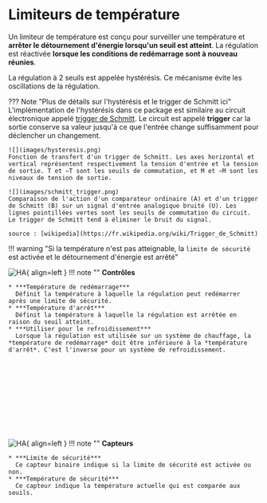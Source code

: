 # Limiteurs de température

Un limiteur de température est conçu pour surveiller une température et **arrêter le détournement d'énergie lorsqu'un seuil est atteint**. La régulation est réactivée **lorsque les conditions de redémarrage sont à nouveau réunies**.

La régulation à 2 seuils est appelée hystérésis. Ce mécanisme évite les oscillations de la régulation.

??? Note "Plus de détails sur l'hystérésis et le trigger de Schmitt ici"
    L'implémentation de l'hystérésis dans ce package est similaire au circuit électronique appelé [trigger de Schmitt](https://fr.wikipedia.org/wiki/Trigger_de_Schmitt). Le circuit est appelé **trigger** car la sortie conserve sa valeur jusqu'à ce que l'entrée change suffisamment pour déclencher un changement.

    ![](images/hysteresis.png)  
    Fonction de transfert d'un trigger de Schmitt. Les axes horizontal et vertical représentent respectivement la tension d'entrée et la tension de sortie. T et −T sont les seuils de commutation, et M et −M sont les niveaux de tension de sortie.

    ![](images/schmitt_trigger.png)  
    Comparaison de l'action d'un comparateur ordinaire (A) et d'un trigger de Schmitt (B) sur un signal d'entrée analogique bruité (U). Les lignes pointillées vertes sont les seuils de commutation du circuit. Le trigger de Schmitt tend à éliminer le bruit du signal.

    source : [wikipedia](https://fr.wikipedia.org/wiki/Trigger_de_Schmitt)

!!! warning "Si la température n'est pas atteignable, la `limite de sécurité` est activée et le détournement d'énergie est arrêté"

![HA](images/temperature_limiter_controls.png){ align=left }
!!! note ""
    **Contrôles**
    
    * ***Température de redémarrage***  
      Définit la température à laquelle la régulation peut redémarrer après une limite de sécurité.
    * ***Température d'arrêt***  
      Définit la température à laquelle la régulation est arrêtée en raison du seuil atteint.
    * ***Utiliser pour le refroidissement***  
      Lorsque la régulation est utilisée sur un système de chauffage, la *température de redémarrage* doit être inférieure à la *température d'arrêt*. C'est l'inverse pour un système de refroidissement.

<pre> 








</pre>

![HA](images/temperature_limiter_sensor.png){ align=left }
!!! note ""
    **Capteurs**
    
    * ***Limite de sécurité***  
      Ce capteur binaire indique si la limite de sécurité est activée ou non.
    * ***Température de sécurité***
      Ce capteur indique la température actuelle qui est comparée aux seuils.
<pre> 




</pre>
